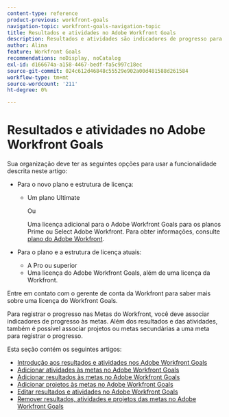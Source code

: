 ```yaml
---
content-type: reference
product-previous: workfront-goals
navigation-topic: workfront-goals-navigation-topic
title: Resultados e atividades no Adobe Workfront Goals
description: Resultados e atividades são indicadores de progresso para uma meta no Adobe Workfront Goals. Saiba mais sobre os resultados e as atividades nos artigos a seguir.
author: Alina
feature: Workfront Goals
recommendations: noDisplay, noCatalog
exl-id: d166674a-a158-4467-bedf-fa5c997c18ec
source-git-commit: 024c612d46848c55529e902a00d481588d261584
workflow-type: tm+mt
source-wordcount: '211'
ht-degree: 0%

---
```



# Resultados e atividades no Adobe Workfront Goals

Sua organização deve ter as seguintes opções para usar a funcionalidade descrita neste artigo:

* Para o novo plano e estrutura de licença:

   * Um plano Ultimate

     Ou

     Uma licença adicional para o Adobe Workfront Goals para os planos Prime ou Select Adobe Workfront. Para obter informações, consulte [plano do Adobe Workfront](https://www.workfront.com/plans).

* Para o plano e a estrutura de licença atuais:

   * A Pro ou superior
   * Uma licença do Adobe Workfront Goals, além de uma licença da Workfront.

Entre em contato com o gerente de conta da Workfront para saber mais sobre uma licença do Workfront Goals.

Para registrar o progresso nas Metas do Workfront, você deve associar indicadores de progresso às metas. Além dos resultados e das atividades, também é possível associar projetos ou metas secundárias a uma meta para registrar o progresso.

Esta seção contém os seguintes artigos:

* [Introdução aos resultados e atividades nos Adobe Workfront Goals](../../workfront-goals/results-and-activities/get-started-with-results-and-activities.md)
* [Adicionar atividades às metas no Adobe Workfront Goals](../../workfront-goals/results-and-activities/add-activities-to-goals.md)
* [Adicionar resultados às metas no Adobe Workfront Goals](../../workfront-goals/results-and-activities/add-results-to-goals.md)
* [Adicionar projetos às metas no Adobe Workfront Goals](../../workfront-goals/results-and-activities/connect-projects-to-goals-overview.md)
* [Editar resultados e atividades no Adobe Workfront Goals](../../workfront-goals/results-and-activities/edit-results-and-activities.md)
* [Remover resultados, atividades e projetos das metas no Adobe Workfront Goals](../../workfront-goals/results-and-activities/remove-results-activities-from-goals.md)

